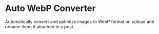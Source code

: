 # Auto WebP Converter

Automatically convert and optimize images to WebP format on upload and rename them if attached to a post.
